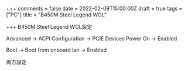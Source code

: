 +++
comments = false
date = 2022-02-09T15:00:00Z
draft = true
tags = ["PC"]
title = "B450M Steel Legend WOL"

+++
B450M Steel Legend WOL設定

Advanced -> ACPI Configuration -> PCIE Devices Power On -> Enabled

Boot -> Boot from onboard lan -> Enabled

両方設定